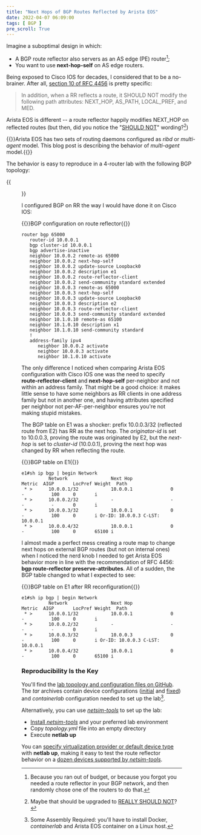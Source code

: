 ```yaml
---
title: "Next Hops of BGP Routes Reflected by Arista EOS"
date: 2022-04-07 06:09:00
tags: [ BGP ]
pre_scroll: True
---
```

Imagine a suboptimal design in which: 

* A BGP route reflector also servers as an AS edge (PE) router[^SD];
* You want to use **next-hop-self** on AS edge routers.

Being exposed to Cisco IOS for decades, I considered that to be a no-brainer. After all, [section 10 of RFC 4456](https://datatracker.ietf.org/doc/html/rfc4456#section-10) is pretty specific:

> In addition, when a RR reflects a route, it SHOULD NOT modify the following path attributes: NEXT_HOP, AS_PATH, LOCAL_PREF, and MED.

Arista EOS is different -- a route reflector happily modifies NEXT_HOP on reflected routes (but then, did you notice the "[SHOULD NOT](https://www.ietf.org/rfc/rfc2119.txt)" wording?[^RSN])
<!--more-->
[^SD]: Because you ran out of budget, or because you forgot you needed a route reflector in your BGP network, and then randomly chose one of the routers to do that.

[^RSN]: Maybe that should be upgraded to [REALLY SHOULD NOT](https://datatracker.ietf.org/doc/html/rfc6919#section-3)?

{{<note info>}}Arista EOS has two sets of routing daemons configured as *ribd* or *multi-agent* model. This blog post is describing the behavior of *multi-agent* model.{{</note>}}

The behavior is easy to reproduce in a 4-router lab with the following BGP topology:

{{<figure src="/2022/04/BGP-RR-next-hop-self-topology.png">}}

I configured BGP on RR the way I would have done it on Cisco IOS:

{{<cc>}}BGP configuration on route reflector{{</cc>}}
```
router bgp 65000
   router-id 10.0.0.1
   bgp cluster-id 10.0.0.1
   bgp advertise-inactive
   neighbor 10.0.0.2 remote-as 65000
   neighbor 10.0.0.2 next-hop-self
   neighbor 10.0.0.2 update-source Loopback0
   neighbor 10.0.0.2 description e1
   neighbor 10.0.0.2 route-reflector-client
   neighbor 10.0.0.2 send-community standard extended
   neighbor 10.0.0.3 remote-as 65000
   neighbor 10.0.0.3 next-hop-self
   neighbor 10.0.0.3 update-source Loopback0
   neighbor 10.0.0.3 description e2
   neighbor 10.0.0.3 route-reflector-client
   neighbor 10.0.0.3 send-community standard extended
   neighbor 10.1.0.10 remote-as 65100
   neighbor 10.1.0.10 description x1
   neighbor 10.1.0.10 send-community standard
   !
   address-family ipv4
      neighbor 10.0.0.2 activate
      neighbor 10.0.0.3 activate
      neighbor 10.1.0.10 activate
```

The only difference I noticed when comparing Arista EOS configuration with Cisco IOS one was the need to specify **route-reflector-client** and **next-hop-self** per-neighbor and not within an address family. That might be a good choice: it makes little sense to have some neighbors as RR clients in one address family but not in another one, and having attributes specified per neighbor not per-AF-per-neighbor ensures you're not making stupid mistakes.

The BGP table on E1 was a shocker: prefix 10.0.0.3/32 (reflected route from E2) has RR as the next hop. The *originator-id* is set to 10.0.0.3, proving the route was originated by E2, but the *next-hop* is set to *cluster-id* (10.0.0.1), proving the next hop was changed by RR when reflecting the route.

{{<cc>}}BGP table on E1{{</cc>}}
```
e1#sh ip bgp | begin Network
          Network                Next Hop              Metric  AIGP       LocPref Weight  Path
 * >      10.0.0.1/32            10.0.0.1              0       -          100     0       i
 * >      10.0.0.2/32            -                     -       -          -       0       i
 * >      10.0.0.3/32            10.0.0.1              0       -          100     0       i Or-ID: 10.0.0.3 C-LST: 10.0.0.1
 * >      10.0.0.4/32            10.0.0.1              0       -          100     0       65100 i
```

I almost made a perfect mess creating a route map to change next hops on external BGP routes (but not on internal ones) when I noticed the nerd knob I needed to get Arista EOS behavior more in line with the recommendation of RFC 4456: **‌bgp route-reflector preserve-attributes**. All of a sudden, the BGP table changed to what I expected to see:

{{<cc>}}BGP table on E1 after RR reconfiguration{{</cc>}}
```
e1#sh ip bgp | begin Network
          Network                Next Hop              Metric  AIGP       LocPref Weight  Path
 * >      10.0.0.1/32            10.0.0.1              0       -          100     0       i
 * >      10.0.0.2/32            -                     -       -          -       0       i
 * >      10.0.0.3/32            10.0.0.3              0       -          100     0       i Or-ID: 10.0.0.3 C-LST: 10.0.0.1
 * >      10.0.0.4/32            10.0.0.1              0       -          100     0       65100 i
```

### Reproducibility Is the Key

You'll find the [lab topology and configuration files on GitHub](https://github.com/ipspace/netsim-examples/tree/master/BGP/RR-next-hop-self). The *tar* archives contain device configurations  ([initial](https://github.com/ipspace/netsim-examples/raw/master/BGP/RR-next-hop-self/eos-rr-next-hop-self.tar.gz) and [fixed](https://github.com/ipspace/netsim-examples/raw/master/BGP/RR-next-hop-self/eos-rr-next-hop-self-fixed.tar.gz)) and *containerlab* configuration needed to set up the lab[^SAS]. 

[^SAS]: Some Assembly Required: you'll have to install Docker, *containerlab* and Arista EOS container on a Linux host.

Alternatively, you can use *[netsim-tools](https://netsim-tools.readthedocs.io/en/latest/index.html)* to set up the lab:

* [Install *netsim-tools*](https://netsim-tools.readthedocs.io/en/latest/install.html) and your preferred lab environment
* Copy *topology.yml* file into an empty directory
* Execute **netlab up**

You can [specify virtualization provider or default device type](https://netsim-tools.readthedocs.io/en/latest/netlab/up.html) with **netlab up**, making it easy to test the route reflector behavior on a [dozen devices supported by *netsim-tools*](https://netsim-tools.readthedocs.io/en/latest/platforms.html#supported-configuration-modules).